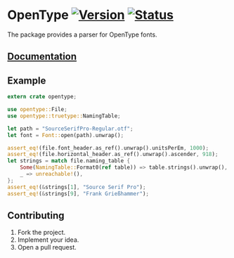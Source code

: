 # OpenType [![Version][version-img]][version-url] [![Status][status-img]][status-url]

The package provides a parser for OpenType fonts.

## [Documentation][doc]

## Example

```rust
extern crate opentype;

use opentype::File;
use opentype::truetype::NamingTable;

let path = "SourceSerifPro-Regular.otf";
let font = Font::open(path).unwrap();

assert_eq!(file.font_header.as_ref().unwrap().unitsPerEm, 1000);
assert_eq!(file.horizontal_header.as_ref().unwrap().ascender, 918);
let strings = match file.naming_table {
    Some(NamingTable::Format0(ref table)) => table.strings().unwrap(),
    _ => unreachable!(),
};
assert_eq!(&strings[1], "Source Serif Pro");
assert_eq!(&strings[9], "Frank Grießhammer");
```

## Contributing

1. Fork the project.
2. Implement your idea.
3. Open a pull request.

[version-img]: https://img.shields.io/crates/v/opentype.svg
[version-url]: https://crates.io/crates/opentype
[status-img]: https://travis-ci.org/bodoni/opentype.svg?branch=master
[status-url]: https://travis-ci.org/bodoni/opentype
[doc]: https://bodoni.github.io/opentype
